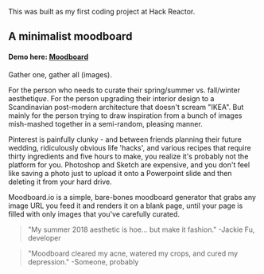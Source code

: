 This was built as my first coding project at Hack Reactor.

## A minimalist moodboard ##
#### Demo here: [Moodboard](http://moodboarded.herokuapp.com) ####

Gather one, gather all (images).

For the person who needs to curate their spring/summer vs. fall/winter aestheti*que*. 
For the person upgrading their interior design to a Scandinavian post-modern architecture that doesn't scream "IKEA".
But mainly for the person trying to draw inspiration from a bunch of images mish-mashed together in a semi-random, pleasing manner.

Pinterest is painfully clunky - and between friends planning their future wedding, ridiculously obvious life 'hacks', and various recipes that require thirty ingredients and five hours to make, you realize it's probably not the platform for you. 
Photoshop and Sketch are expensive, and you don't feel like saving a photo just to upload it onto a Powerpoint slide and then deleting it from your hard drive.

Moodboard.io is a simple, bare-bones moodboard generator that grabs any image URL you feed it and renders it on a blank page, until your page is filled with only images that you've carefully curated.

> "My summer 2018 aesthetic is hoe... but make it fashion." -Jackie Fu, developer

> "Moodboard cleared my acne, watered my crops, and cured my depression." -Someone, probably 
